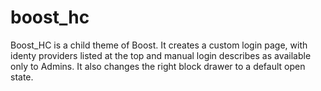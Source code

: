 # boost_hc
Boost_HC is a child theme of Boost. It creates a custom login page, with identy providers listed at the top 
and manual login describes as available only to Admins. It also changes the right block drawer to a default
open state.
